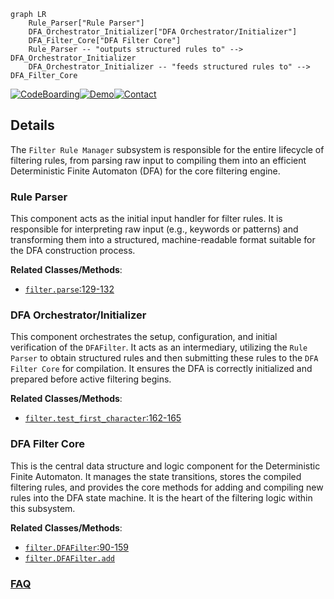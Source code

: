 ```mermaid
graph LR
    Rule_Parser["Rule Parser"]
    DFA_Orchestrator_Initializer["DFA Orchestrator/Initializer"]
    DFA_Filter_Core["DFA Filter Core"]
    Rule_Parser -- "outputs structured rules to" --> DFA_Orchestrator_Initializer
    DFA_Orchestrator_Initializer -- "feeds structured rules to" --> DFA_Filter_Core
```

[![CodeBoarding](https://img.shields.io/badge/Generated%20by-CodeBoarding-9cf?style=flat-square)](https://github.com/CodeBoarding/GeneratedOnBoardings)[![Demo](https://img.shields.io/badge/Try%20our-Demo-blue?style=flat-square)](https://www.codeboarding.org/demo)[![Contact](https://img.shields.io/badge/Contact%20us%20-%20contact@codeboarding.org-lightgrey?style=flat-square)](mailto:contact@codeboarding.org)

## Details

The `Filter Rule Manager` subsystem is responsible for the entire lifecycle of filtering rules, from parsing raw input to compiling them into an efficient Deterministic Finite Automaton (DFA) for the core filtering engine.

### Rule Parser
This component acts as the initial input handler for filter rules. It is responsible for interpreting raw input (e.g., keywords or patterns) and transforming them into a structured, machine-readable format suitable for the DFA construction process.


**Related Classes/Methods**:

- <a href="https://github.com/observerss/textfilter/blob/master/filter.py#L129-L132" target="_blank" rel="noopener noreferrer">`filter.parse`:129-132</a>


### DFA Orchestrator/Initializer
This component orchestrates the setup, configuration, and initial verification of the `DFAFilter`. It acts as an intermediary, utilizing the `Rule Parser` to obtain structured rules and then submitting these rules to the `DFA Filter Core` for compilation. It ensures the DFA is correctly initialized and prepared before active filtering begins.


**Related Classes/Methods**:

- <a href="https://github.com/observerss/textfilter/blob/master/filter.py#L162-L165" target="_blank" rel="noopener noreferrer">`filter.test_first_character`:162-165</a>


### DFA Filter Core
This is the central data structure and logic component for the Deterministic Finite Automaton. It manages the state transitions, stores the compiled filtering rules, and provides the core methods for adding and compiling new rules into the DFA state machine. It is the heart of the filtering logic within this subsystem.


**Related Classes/Methods**:

- <a href="https://github.com/observerss/textfilter/blob/master/filter.py#L90-L159" target="_blank" rel="noopener noreferrer">`filter.DFAFilter`:90-159</a>
- <a href="https://github.com/observerss/textfilter/blob/master/filter.py" target="_blank" rel="noopener noreferrer">`filter.DFAFilter.add`</a>




### [FAQ](https://github.com/CodeBoarding/GeneratedOnBoardings/tree/main?tab=readme-ov-file#faq)